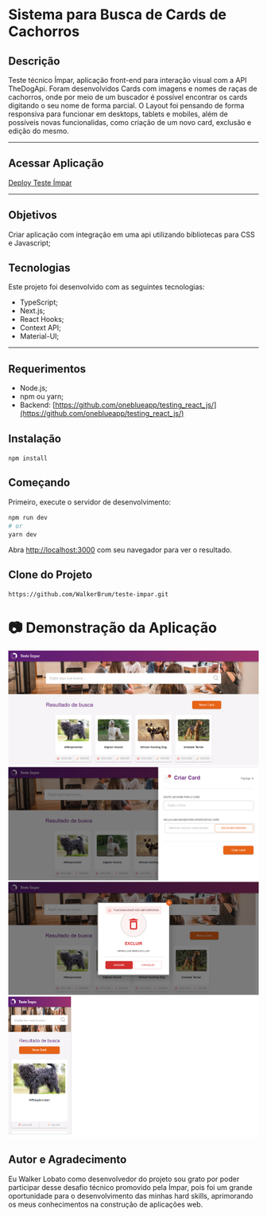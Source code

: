 # **Sistema para Busca de Cards de Cachorros** 

## **Descrição** 
Teste técnico Ímpar, aplicação front-end para interação visual com a API TheDogApi. Foram desenvolvidos Cards com imagens e nomes de raças de cachorros, onde por meio de um buscador é possível encontrar os cards digitando o seu nome de forma parcial. O Layout foi pensando de forma responsiva para funcionar em desktops, tablets e mobiles, além de possíveis novas funcionalidas, como criação de um novo card, exclusão e edição do mesmo. 

<hr>

## **Acessar Aplicação**
[Deploy Teste Ímpar](https://teste-impar-4mpm1ga5a-walkerbrum.vercel.app/)

<hr>

## **Objetivos**
Criar aplicação com integração em uma api utilizando bibliotecas para CSS e Javascript;

## **Tecnologias**
Este projeto foi desenvolvido com as seguintes tecnologias: 
- TypeScript;
- Next.js;
- React Hooks;
- Context API;
- Material-UI;

<hr>

## **Requerimentos**
- Node.js;
- npm ou yarn;
- Backend: [https://github.com/oneblueapp/testing_react_js/](https://github.com/oneblueapp/testing_react_js/)

## **Instalação**
`npm install`

## Começando

Primeiro, execute o servidor de desenvolvimento:

```bash
npm run dev
# or
yarn dev
```

Abra [http://localhost:3000](http://localhost:3000) com seu navegador para ver o resultado.

## **Clone do Projeto**
`https://github.com/WalkerBrum/teste-impar.git`

# 📷 Demonstração da Aplicação

<img src="public/images/home-page.png" title="Print screen da página inicial"/>
<img src="public/images/create-card.png" title="Print screen do modal de novo card"/>
<img src="public/images/delete-card.png" title="Print screen do modal de exluir"/>
<img src="public/images/home-page-mobile.png" title="Print screen da páginal inicial do mobile"/>


## **Autor e Agradecimento**
Eu Walker Lobato como desenvolvedor do projeto sou grato por poder participar desse desafio técnico promovido pela Ímpar, pois foi um grande oportunidade para o desenvolvimento das minhas hard skills, aprimorando os meus conhecimentos na construção de aplicações web.
